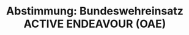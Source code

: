 ---
abstimmung:
  abstimmung: 2
  bundestagssitzung: 76
  legislaturperiode: 18
categories:
- Bundeswehr
- Ausland
data:
- title: Abstimmungsergebnis 20141218_2-data.pdf
  url: /res/abstimmungsliste/20141218_2-data.pdf
- title: Abstimmungsergebnis 20141218_2_xls-data.csv
  url: /res/abstimmungsliste/analyses/20141218_2_xls-data.csv
documents:
- local: /res/abstimmungsdaten/018-076-02/1803247.pdf
  title: Drucksache 18/03247.pdf
  url: http://dip21.bundestag.de/dip21/btd/18/032/1803247.pdf
- local: /res/abstimmungsdaten/018-076-02/1803584.pdf
  title: Drucksache 18/03584.pdf
  url: http://dip21.bundestag.de/dip21/btd/18/035/1803584.pdf
ergebnis:
  cdu/csu:
    enthaltung: 0
    gesamt: 310
    ja: 293
    nein: 0
    nichtabgegeben: 17
    ungueltig: 0
  die.linke:
    enthaltung: 0
    gesamt: 64
    ja: 1
    nein: 50
    nichtabgegeben: 13
    ungueltig: 0
  file: 20141218_2_xls-data.csv
  gruenen:
    enthaltung: 0
    gesamt: 63
    ja: 0
    nein: 60
    nichtabgegeben: 3
    ungueltig: 0
  spd:
    enthaltung: 3
    gesamt: 192
    ja: 167
    nein: 12
    nichtabgegeben: 10
    ungueltig: 0
layout: abstimmung
links:
- title: https://www.bundestag.de/parlament/plenum/abstimmung/abstimmung?id=321
  url: https://www.bundestag.de/parlament/plenum/abstimmung/abstimmung?id=321
- title: http://www.abgeordnetenwatch.de/fortsetzung_des_bundeswehreinsatzes_im_mittelmeer_active_endeavour-1105-708.html
  url: http://www.abgeordnetenwatch.de/fortsetzung_des_bundeswehreinsatzes_im_mittelmeer_active_endeavour-1105-708.html
preview: "Deutscher Bundestag\n\n76. Sitzung des Deutschen Bundestages\nam Donnerstag,\
  \ 18.Dezember 2014\n\nEndg\xFCltiges Ergebnis der Namentlichen Abstimmung Nr. 2\n\
  \nBeschlussempfehlung des Ausw\xE4rtigen Ausschusses (3. Ausschuss) zu dem Antrag\
  \ der\nBundesregierung\nFortsetzung der Beteiligung bewaffneter deutscher Streitkr\xE4\
  fte an der NATO-gef\xFChrten\nOperation ACTIVE ENDEAVOUR im Mittelmeer\n-Drucksachen\
  \ 18/3247 und 18/3584-\n\nAbgegebene Stimmen insgesamt:\n\n586\n\nNicht abgegebene\
  \ Stimmen:\nJa-Stimmen:\n\n43\n461\n\nNein-Stimmen:\n\n122\n\nEnthaltungen:\n\n\
  3\n\nUng\xFCltige:\n\n0\n\nBerlin, den 18.12.2014\n\nBeginn: 17:57\nEnde: 18:01\n"
tags:
- Mittelmeer
- OAE
- NATO
title: 'Abstimmung: Bundeswehreinsatz ACTIVE ENDEAVOUR (OAE)'
---